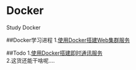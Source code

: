 # Docker
Study Docker

##Docker学习进程
1.[使用Docker搭建Web集群服务](https://github.com/hongker/Docker/blob/master/examples/example1)   

##Todo
1.[使用Docker搭建即时通讯服务](#)    
2.这货还能干啥呢....    
